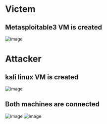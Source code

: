 # Victem
## Metasploitable3 VM is created
![image](https://github.com/user-attachments/assets/f1de8b83-a29b-48d8-84ee-6b91263804ff)
# Attacker
## kali linux VM is created
![image](https://github.com/user-attachments/assets/10896100-c281-4d48-b406-73bacf073f9d)

## Both machines are connected 
![image](https://github.com/user-attachments/assets/6f6d48d2-51b7-4a45-90ba-67b5947d3f09)
![image](https://github.com/user-attachments/assets/23e79529-8af3-4206-ad42-f04bfb1627bd)
